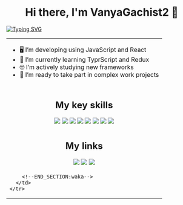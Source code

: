 <h1 align="center" >Hi there, I'm VanyaGachist2 👋</h1>
<a align="center" href="https://git.io/typing-svg"><img align="center" src="https://readme-typing-svg.herokuapp.com?font=Fira+Code&pause=1000&color=F3F751&random=false&width=435&lines=Web-developer" alt="Typing SVG" /></a>
<table>
  <tbody>
    <tr>
      <td>
        <ul>
          <li>🖥️ I’m developing using JavaScript and React</li>
          <li>🔭 I’m currently learning TyprScript and Redux</li>
          <li>🤓 I’m actively studying new frameworks</li>
          <li>🫡 I’m ready to take part in complex work projects</li>
        </ul>
      </td>
    </tr>
    <tr>
      <td>
        <h2 align="center">My key skills</h2>
        <div align="center">
          <img src="https://img.shields.io/badge/html5-%23E34F26.svg?style=for-the-badge&logo=html5&logoColor=white">
          <img src="https://img.shields.io/badge/css3-%231572B6.svg?style=for-the-badge&logo=css3&logoColor=white"/>
          <img src="https://img.shields.io/badge/javascript-%23323330.svg?style=for-the-badge&logo=javascript&logoColor=%23F7DF1E">
          <img src="https://img.shields.io/badge/MongoDB-%234ea94b.svg?style=for-the-badge&logo=mongodb&logoColor=white"/>
          <img src="https://img.shields.io/badge/node.js-6DA55F?style=for-the-badge&logo=node.js&logoColor=white"/>
          <img src="https://img.shields.io/badge/react-%2320232a.svg?style=for-the-badge&logo=react&logoColor=%2361DAFB"/>
          <img src="https://img.shields.io/badge/typescript-%23007ACC.svg?style=for-the-badge&logo=typescript&logoColor=white"/>
          <img src="https://img.shields.io/badge/git-%23F05033.svg?style=for-the-badge&logo=git&logoColor=white"/>
        </div>
      </td>
    </tr>
    <tr>
      <td>
        <h2 align="center">My links</h2>
        <div align="center">
          <a href="#"><img src="https://img.shields.io/badge/steam-%23000000.svg?style=for-the-badge&logo=steam&logoColor=white"/></a>
          <a href="#"><img src="https://img.shields.io/badge/Codewars-B1361E?style=for-the-badge&logo=codewars&logoColor=grey"/></a>
          <a href="#"><img src="https://img.shields.io/badge/Telegram-2CA5E0?style=for-the-badge&logo=telegram&logoColor=white"/></a>
        </div>
      </td>
    </tr>
    <tr>
      <td>
        <!--START_SECTION:waka-->

        <!--END_SECTION:waka-->
      </td>
    </tr>
  </tbody>
</table>